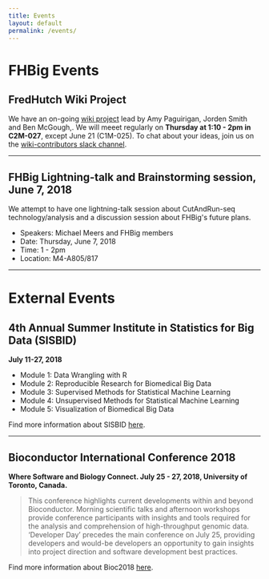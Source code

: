 ```yaml
---
title: Events
layout: default
permalink: /events/
---
```

# FHBig Events

## FredHutch Wiki Project

We have an on-going [wiki project](https://fredhutch.github.io/wiki/) lead 
by Amy Paguirigan, Jorden Smith and Ben McGough,. We will meeet regularly on 
__Thursday at 1:10 - 2pm in C2M-027__, except June 21 (C1M-025). To chat about your ideas, join us on the 
[wiki-contributors slack channel](https://fhbig.slack.com).

---

## FHBig Lightning-talk and Brainstorming session, June 7, 2018
We attempt to have one lightning-talk session about CutAndRun-seq technology/analysis and a discussion session about FHBig's future plans.

- Speakers: Michael Meers and FHBig members
- Date: Thursday,  June 7, 2018
- Time: 1 - 2pm
- Location: M4-A805/817

---

# External Events

## 4th Annual Summer Institute in Statistics for Big Data (SISBID)
__July 11-27, 2018__

- Module 1: Data Wrangling with R
- Module 2: Reproducible Research for Biomedical Big Data
- Module 3: Supervised Methods for Statistical Machine Learning
- Module 4: Unsupervised Methods for Statistical Machine Learning
- Module 5: Visualization of Biomedical Big Data

Find more information about SISBID [here](http://www.biostat.washington.edu/suminst/sisbid).

---

## Bioconductor International Conference 2018
__Where Software and Biology Connect. July 25 - 27, 2018, University of Toronto, Canada.__

> This conference highlights current developments within and beyond Bioconductor. Morning scientific talks and afternoon workshops provide conference participants with insights and tools required for the analysis and comprehension of high-throughput genomic data. ‘Developer Day’ precedes the main conference on July 25, providing developers and would-be developers an opportunity to gain insights into project direction and software development best practices.

Find more information about Bioc2018 [here](http://bioc2018.bioconductor.org/).
